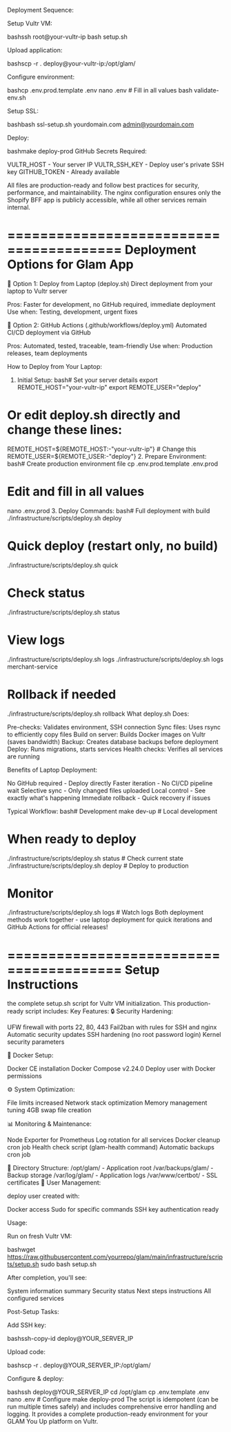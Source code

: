
Deployment Sequence:

Setup Vultr VM:

bashssh root@your-vultr-ip
bash setup.sh

Upload application:

bashscp -r . deploy@your-vultr-ip:/opt/glam/

Configure environment:

bashcp .env.prod.template .env
nano .env  # Fill in all values
bash validate-env.sh

Setup SSL:

bashbash ssl-setup.sh yourdomain.com admin@yourdomain.com

Deploy:

bashmake deploy-prod
GitHub Secrets Required:

VULTR_HOST - Your server IP
VULTR_SSH_KEY - Deploy user's private SSH key
GITHUB_TOKEN - Already available

All files are production-ready and follow best practices for security, performance, and maintainability. The nginx configuration ensures only the Shopify BFF app is publicly accessible, while all other services remain internal.



========================================
Deployment Options for Glam App
========================================

📱 Option 1: Deploy from Laptop (deploy.sh)
Direct deployment from your laptop to Vultr server

Pros: Faster for development, no GitHub required, immediate deployment
Use when: Testing, development, urgent fixes

🤖 Option 2: GitHub Actions (.github/workflows/deploy.yml)
Automated CI/CD deployment via GitHub

Pros: Automated, tested, traceable, team-friendly
Use when: Production releases, team deployments

How to Deploy from Your Laptop:
1. Initial Setup:
bash# Set your server details
export REMOTE_HOST="your-vultr-ip"
export REMOTE_USER="deploy"

# Or edit deploy.sh directly and change these lines:
REMOTE_HOST=${REMOTE_HOST:-"your-vultr-ip"}  # Change this
REMOTE_USER=${REMOTE_USER:-"deploy"}
2. Prepare Environment:
bash# Create production environment file
cp .env.prod.template .env.prod
# Edit and fill in all values
nano .env.prod
3. Deploy Commands:
bash# Full deployment with build
./infrastructure/scripts/deploy.sh deploy

# Quick deploy (restart only, no build)
./infrastructure/scripts/deploy.sh quick

# Check status
./infrastructure/scripts/deploy.sh status

# View logs
./infrastructure/scripts/deploy.sh logs
./infrastructure/scripts/deploy.sh logs merchant-service

# Rollback if needed
./infrastructure/scripts/deploy.sh rollback
What deploy.sh Does:

Pre-checks: Validates environment, SSH connection
Sync files: Uses rsync to efficiently copy files
Build on server: Builds Docker images on Vultr (saves bandwidth)
Backup: Creates database backups before deployment
Deploy: Runs migrations, starts services
Health checks: Verifies all services are running

Benefits of Laptop Deployment:

No GitHub required - Deploy directly
Faster iteration - No CI/CD pipeline wait
Selective sync - Only changed files uploaded
Local control - See exactly what's happening
Immediate rollback - Quick recovery if issues

Typical Workflow:
bash# Development
make dev-up  # Local development

# When ready to deploy
./infrastructure/scripts/deploy.sh status  # Check current state
./infrastructure/scripts/deploy.sh deploy  # Deploy to production

# Monitor
./infrastructure/scripts/deploy.sh logs    # Watch logs
Both deployment methods work together - use laptop deployment for quick iterations and GitHub Actions for official releases!


========================================
Setup Instructions
========================================
 the complete setup.sh script for Vultr VM initialization. This production-ready script includes:
Key Features:
🔒 Security Hardening:

UFW firewall with ports 22, 80, 443
Fail2ban with rules for SSH and nginx
Automatic security updates
SSH hardening (no root password login)
Kernel security parameters

🐳 Docker Setup:

Docker CE installation
Docker Compose v2.24.0
Deploy user with Docker permissions

⚙️ System Optimization:

File limits increased
Network stack optimization
Memory management tuning
4GB swap file creation

📊 Monitoring & Maintenance:

Node Exporter for Prometheus
Log rotation for all services
Docker cleanup cron job
Health check script (glam-health command)
Automatic backups cron job

📁 Directory Structure:
/opt/glam/          - Application root
/var/backups/glam/  - Backup storage
/var/log/glam/      - Application logs
/var/www/certbot/   - SSL certificates
👤 User Management:

deploy user created with:

Docker access
Sudo for specific commands
SSH key authentication ready



Usage:

Run on fresh Vultr VM:

bashwget https://raw.githubusercontent.com/yourrepo/glam/main/infrastructure/scripts/setup.sh
sudo bash setup.sh

After completion, you'll see:


System information summary
Security status
Next steps instructions
All configured services

Post-Setup Tasks:

Add SSH key:

bashssh-copy-id deploy@YOUR_SERVER_IP

Upload code:

bashscp -r . deploy@YOUR_SERVER_IP:/opt/glam/

Configure & deploy:

bashssh deploy@YOUR_SERVER_IP
cd /opt/glam
cp .env.template .env
nano .env  # Configure
make deploy-prod
The script is idempotent (can be run multiple times safely) and includes comprehensive error handling and logging. It provides a complete production-ready environment for your GLAM You Up platform on Vultr.